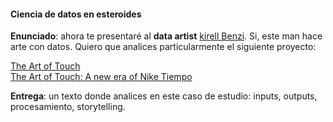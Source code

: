 #### Ciencia de datos en esteroides

**Enunciado**: ahora te presentaré al **data artist** [kirell Benzi](https://www.kirellbenzi.com/about). 
Si, este man hace arte con datos. Quiero que analices particularmente el siguiente proyecto:

[The Art of Touch](https://www.kirellbenzi.com/art/the-art-of-touch)  
[The Art of Touch: A new era of Nike Tiempo](https://www.akqa.com/work/nike/the-art-of-touch/)  

**Entrega**: un texto donde analices en este caso de estudio: inputs, outputs, procesamiento, storytelling. 

